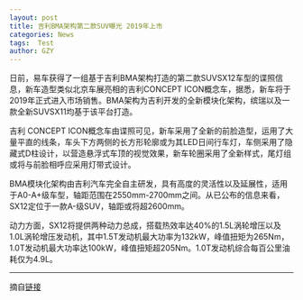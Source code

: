 ```yaml
---
layout: post
title: 吉利BMA架构第二款SUV曝光 2019年上市
categories: News
tags:  Test
author: GZY
---
```


日前，易车获得了一组基于吉利BMA架构打造的第二款SUVSX12车型的谍照信息，新车造型类似北京车展亮相的吉利CONCEPT ICON概念车，据悉，新车将于2019年正式进入市场销售。BMA架构为吉利开发的全新模块化架构，缤瑞以及一款全新SUVSX11均基于该平台打造。

吉利 CONCEPT ICON概念车由谍照可见，新车采用了全新的前脸造型，运用了大量平直的线条，车头下方两侧的长方形轮廓或为其LED日间行车灯，车侧采用了隐藏式D柱设计，以营造悬浮式车顶的视觉效果，新车轮圈采用了全新样式，尾灯组或将与前脸相呼应采用灯带式设计。

BMA模块化架构由吉利汽车完全自主研发，具有高度的灵活性以及延展性，适用于A0-A+级车型，轴距范围在2550mm-2700mm之间。从已公布的信息来看，SX12定位于一款A-级SUV，轴距或将超2600mm。

动力方面，SX12将提供两种动力总成，搭载热效率达40%的1.5L涡轮增压以及1.0L涡轮增压发动机，其中1.5T发动机最大功率为132kW，峰值扭矩为265Nm，1.0T发动机最大功率达100kW，峰值扭矩超205Nm。1.0T发动机综合每百公里油耗仅为4.9L。

*****

摘自[链接](http://auto.qq.com/a/20180726/004887.htm)